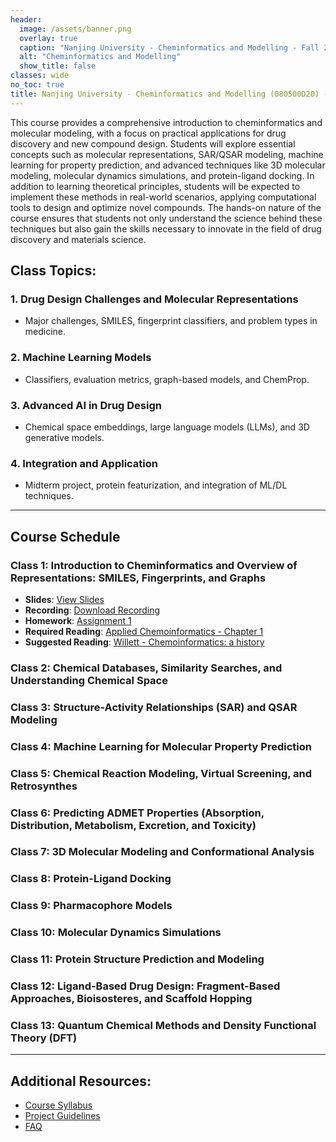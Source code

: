 ```yaml
---
header:
  image: /assets/banner.png
  overlay: true
  caption: "Nanjing University - Cheminformatics and Modelling - Fall 2024"
  alt: "Cheminformatics and Modelling"
  show_title: false
classes: wide
no_toc: true 
title: Nanjing University - Cheminformatics and Modelling (080500D20) - Fall 2024
---
```



This course provides a comprehensive introduction to cheminformatics and molecular modeling, with a focus on practical applications for drug discovery and new compound design. Students will explore essential concepts such as molecular representations, SAR/QSAR modeling, machine learning for property prediction, and advanced techniques like 3D molecular modeling, molecular dynamics simulations, and protein-ligand docking. In addition to learning theoretical principles, students will be expected to implement these methods in real-world scenarios, applying computational tools to design and optimize novel compounds. The hands-on nature of the course ensures that students not only understand the science behind these techniques but also gain the skills necessary to innovate in the field of drug discovery and materials science.

## Class Topics:
### 1. Drug Design Challenges and Molecular Representations
- Major challenges, SMILES, fingerprint classifiers, and problem types in medicine.

### 2. Machine Learning Models
- Classifiers, evaluation metrics, graph-based models, and ChemProp.

### 3. Advanced AI in Drug Design
- Chemical space embeddings, large language models (LLMs), and 3D generative models.

### 4. Integration and Application
- Midterm project, protein featurization, and integration of ML/DL techniques.

---

## Course Schedule

### Class 1: Introduction to Cheminformatics and Overview of Representations: SMILES, Fingerprints, and Graphs 

- **Slides**: [View Slides](https://box.nju.edu.cn/f/72883ca001e049999d14/)
- **Recording**: [Download Recording](#)
- **Homework**: [Assignment 1](https://www.kaggle.com/code/chrisbutch/nju-cheminformatics-and-modelling-class-1)
- **Required Reading**: [Applied Chemoinformatics - Chapter 1](https://box.nju.edu.cn/f/cd371af3992a4c22b503/)
- **Suggested Reading**: [Willett - Chemoinformatics: a history](https://box.nju.edu.cn/f/cd371af3992a4c22b503/)



### Class 2: Chemical Databases, Similarity Searches, and Understanding Chemical Space 
<!-- 
- **Slides**: [Download Slides](#)
- **Recording**: [Watch Recording](#)
- **Homework**: [Assignment 2](#)
- **Readings**: [Required Reading](#)
-->

### Class 3: Structure-Activity Relationships (SAR) and QSAR Modeling 
<!-- 
- **Slides**: [Download Slides](#)
- **Recording**: [Watch Recording](#)
- **Homework**: [Assignment 2](#)
- **Readings**: [Required Reading](#)
-->

### Class 4: Machine Learning for Molecular Property Prediction
<!-- 
- **Slides**: [Download Slides](#)
- **Recording**: [Watch Recording](#)
- **Homework**: [Assignment 2](#)
- **Readings**: [Required Reading](#)
-->

### Class 5: Chemical Reaction Modeling, Virtual Screening, and Retrosynthes
<!-- 
- **Slides**: [Download Slides](#)
- **Recording**: [Watch Recording](#)
- **Homework**: [Assignment 2](#)
- **Readings**: [Required Reading](#)
-->

### Class 6: Predicting ADMET Properties (Absorption, Distribution, Metabolism, Excretion, and Toxicity) 
<!-- 
- **Slides**: [Download Slides](#)
- **Recording**: [Watch Recording](#)
- **Homework**: [Assignment 2](#)
- **Readings**: [Required Reading](#)
-->

### Class 7: 3D Molecular Modeling and Conformational Analysis 
<!-- 
- **Slides**: [Download Slides](#)
- **Recording**: [Watch Recording](#)
- **Homework**: [Assignment 2](#)
- **Readings**: [Required Reading](#)
-->

### Class 8: Protein-Ligand Docking  
<!-- 
- **Slides**: [Download Slides](#)
- **Recording**: [Watch Recording](#)
- **Homework**: [Assignment 2](#)
- **Readings**: [Required Reading](#)
-->

### Class 9: Pharmacophore Models  
<!-- 
- **Slides**: [Download Slides](#)
- **Recording**: [Watch Recording](#)
- **Homework**: [Assignment 2](#)
- **Readings**: [Required Reading](#)
-->

### Class 10: Molecular Dynamics Simulations  
<!-- 
- **Slides**: [Download Slides](#)
- **Recording**: [Watch Recording](#)
- **Homework**: [Assignment 2](#)
- **Readings**: [Required Reading](#)
-->

### Class 11: Protein Structure Prediction and Modeling 
<!-- 
- **Slides**: [Download Slides](#)
- **Recording**: [Watch Recording](#)
- **Homework**: [Assignment 2](#)
- **Readings**: [Required Reading](#)
-->

### Class 12: Ligand-Based Drug Design: Fragment-Based Approaches, Bioisosteres, and Scaffold Hopping 
<!-- 
- **Slides**: [Download Slides](#)
- **Recording**: [Watch Recording](#)
- **Homework**: [Assignment 2](#)
- **Readings**: [Required Reading](#)
-->

### Class 13: Quantum Chemical Methods and Density Functional Theory (DFT) 
<!-- 
- **Slides**: [Download Slides](#)
- **Recording**: [Watch Recording](#)
- **Homework**: [Assignment 2](#)
- **Readings**: [Required Reading](#)
-->


---


## Additional Resources:
- [Course Syllabus](https://box.nju.edu.cn/f/5c214d397fda4d0fbd78/)
- [Project Guidelines](https://box.nju.edu.cn/f/d693b1bfbe8544ffadba/)
- [FAQ](https://chrisbutch.github.io/NJU-Cheminformatics-and-Modelling-2024/faq)
